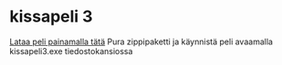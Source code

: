# kissapeli 3
[Lataa peli painamalla tätä](https://github.com/Grillaaja/kissapeli3exe/zipball/master/)
Pura zippipaketti ja käynnistä peli avaamalla kissapeli3.exe tiedostokansiossa
